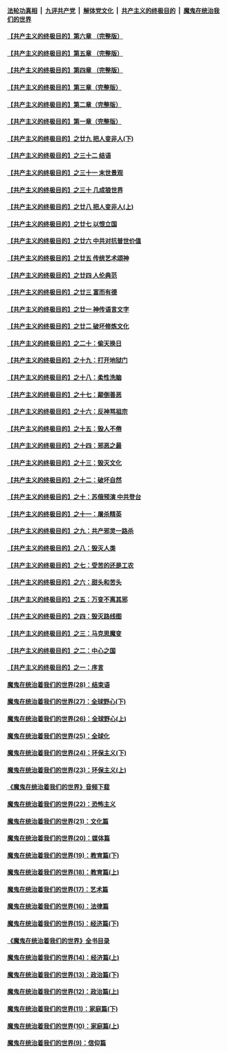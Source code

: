 ####  [法轮功真相](../../../../basic/blob/master/README.md?t=07070002) &nbsp;|&nbsp; [九评共产党](../../../../9ping.md/blob/master/README.md?t=07070002) &nbsp;|&nbsp; [解体党文化](../../../../jtdwh.md/blob/master/README.md?t=07070002)  &nbsp;|&nbsp; [共产主义的终极目的](../../../../gczydzjmd.md/blob/master/README.md?t=07070002) &nbsp;|&nbsp; [魔鬼在统治我们的世界](../../../../mgztzwmdsj.md/blob/master/README.md?t=07070002) 

#### [【共产主义的终极目的】第六章 （完整版）](../pages/nsc422/n11428913.md?t=07070002) 

#### [【共产主义的终极目的】第五章 （完整版）](../pages/nsc422/n11428912.md?t=07070002) 

#### [【共产主义的终极目的】第四章 （完整版）](../pages/nsc422/n11428907.md?t=07070002) 

#### [【共产主义的终极目的】第三章（完整版）](../pages/nsc422/n11428848.md?t=07070002) 

#### [【共产主义的终极目的】第二章（完整版）](../pages/nsc422/n11428831.md?t=07070002) 

#### [【共产主义的终极目的】第一章（完整版）](../pages/nsc422/n11417651.md?t=07070002) 

#### [【共产主义的终极目的】之廿九 把人变非人(下)](../pages/nsc422/n11344140.md?t=07070002) 

#### [【共产主义的终极目的】之三十二 结语](../pages/nsc422/n11360535.md?t=07070002) 

#### [【共产主义的终极目的】之三十一 末世景观](../pages/nsc422/n11351129.md?t=07070002) 

#### [【共产主义的终极目的】之三十 几成狼世界](../pages/nsc422/n11348280.md?t=07070002) 

#### [【共产主义的终极目的】之廿八 把人变非人(上)](../pages/nsc422/n11340492.md?t=07070002) 

#### [【共产主义的终极目的】之廿七 以恨立国](../pages/nsc422/n11336944.md?t=07070002) 

#### [【共产主义的终极目的】之廿六 中共对抗普世价值](../pages/nsc422/n11324785.md?t=07070002) 

#### [【共产主义的终极目的】之廿五 传统艺术颂神](../pages/nsc422/n11296396.md?t=07070002) 

#### [【共产主义的终极目的】之廿四 人伦典范](../pages/nsc422/n11296397.md?t=07070002) 

#### [【共产主义的终极目的】之廿三 富而有德](../pages/nsc422/n11283598.md?t=07070002) 

#### [【共产主义的终极目的】之廿一 神传语言文字](../pages/nsc422/n11263265.md?t=07070002) 

#### [【共产主义的终极目的】之廿二 破坏修炼文化](../pages/nsc422/n11245728.md?t=07070002) 

#### [【共产主义的终极目的】之二十：偷天换日](../pages/nsc422/n11238846.md?t=07070002) 

#### [【共产主义的终极目的】之十九：打开地狱门](../pages/nsc422/n11206376.md?t=07070002) 

#### [【共产主义的终极目的】之十八：柔性洗脑](../pages/nsc422/n11199994.md?t=07070002) 

#### [【共产主义的终极目的】之十七：颠倒善恶](../pages/nsc422/n11179782.md?t=07070002) 

#### [【共产主义的终极目的】之十六：反神骂祖宗](../pages/nsc422/n11166798.md?t=07070002) 

#### [【共产主义的终极目的】之十五：毁人不倦](../pages/nsc422/n11166792.md?t=07070002) 

#### [【共产主义的终极目的】之十四：邪恶之最](../pages/nsc422/n11150249.md?t=07070002) 

#### [【共产主义的终极目的】之十三：毁灭文化](../pages/nsc422/n11135227.md?t=07070002) 

#### [【共产主义的终极目的】之十二：破坏自然](../pages/nsc422/n11135214.md?t=07070002) 

#### [【共产主义的终极目的】之十：苏俄预演 中共登台](../pages/nsc422/n11118424.md?t=07070002) 

#### [【共产主义的终极目的】之十一：屠杀精英](../pages/nsc422/n11118442.md?t=07070002) 

#### [【共产主义的终极目的】之九：共产邪灵一路杀](../pages/nsc422/n11114139.md?t=07070002) 

#### [【共产主义的终极目的】之八：毁灭人类](../pages/nsc422/n11108503.md?t=07070002) 

#### [【共产主义的终极目的】之七：受苦的还是工农](../pages/nsc422/n11101809.md?t=07070002) 

#### [【共产主义的终极目的】之六：甜头和苦头](../pages/nsc422/n11096971.md?t=07070002) 

#### [【共产主义的终极目的】之五：万变不离其邪](../pages/nsc422/n11091285.md?t=07070002) 

#### [【共产主义的终极目的】之四：毁灭路线图](../pages/nsc422/n11086284.md?t=07070002) 

#### [【共产主义的终极目的】之三：马克思魔变](../pages/nsc422/n11061941.md?t=07070002) 

#### [【共产主义的终极目的】之二：中心之国](../pages/nsc422/n11047728.md?t=07070002) 

#### [【共产主义的终极目的】之一：序言](../pages/nsc422/n11086077.md?t=07070002) 

#### [魔鬼在统治着我们的世界(28)：结束语](../pages/nsc422/n10936246.md?t=07070002) 

#### [魔鬼在统治着我们的世界(27)：全球野心(下)](../pages/nsc422/n10928319.md?t=07070002) 

#### [魔鬼在统治着我们的世界(26)：全球野心(上)](../pages/nsc422/n10900318.md?t=07070002) 

#### [魔鬼在统治着我们的世界(25)：全球化](../pages/nsc422/n10788205.md?t=07070002) 

#### [魔鬼在统治着我们的世界(24)：环保主义(下)](../pages/nsc422/n10695307.md?t=07070002) 

#### [魔鬼在统治着我们的世界(23)：环保主义(上)](../pages/nsc422/n10688613.md?t=07070002) 

#### [《魔鬼在统治着我们的世界》音频下载](../pages/nsc422/n10635553.md?t=07070002) 

#### [魔鬼在统治着我们的世界(22)：恐怖主义](../pages/nsc422/n10614727.md?t=07070002) 

#### [魔鬼在统治着我们的世界(21)：文化篇](../pages/nsc422/n10597706.md?t=07070002) 

#### [魔鬼在统治着我们的世界(20)：媒体篇](../pages/nsc422/n10586579.md?t=07070002) 

#### [魔鬼在统治着我们的世界(19)：教育篇(下)](../pages/nsc422/n10564808.md?t=07070002) 

#### [魔鬼在统治着我们的世界(18)：教育篇(上)](../pages/nsc422/n10526970.md?t=07070002) 

#### [魔鬼在统治着我们的世界(17)：艺术篇](../pages/nsc422/n10499093.md?t=07070002) 

#### [魔鬼在统治着我们的世界(16)：法律篇](../pages/nsc422/n10485969.md?t=07070002) 

#### [魔鬼在统治着我们的世界(15)：经济篇(下)](../pages/nsc422/n10469975.md?t=07070002) 

#### [《魔鬼在统治着我们的世界》全书目录](../pages/nsc422/n10464261.md?t=07070002) 

#### [魔鬼在统治着我们的世界(14)：经济篇(上)](../pages/nsc422/n10457370.md?t=07070002) 

#### [魔鬼在统治着我们的世界(13)：政治篇(下)](../pages/nsc422/n10448270.md?t=07070002) 

#### [魔鬼在统治着我们的世界(12)：政治篇(上)](../pages/nsc422/n10444576.md?t=07070002) 

#### [魔鬼在统治着我们的世界(11)：家庭篇(下)](../pages/nsc422/n10440961.md?t=07070002) 

#### [魔鬼在统治着我们的世界(10)：家庭篇(上)](../pages/nsc422/n10435448.md?t=07070002) 

#### [魔鬼在统治着我们的世界(9)：信仰篇](../pages/nsc422/n10432159.md?t=07070002) 

